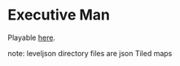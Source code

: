 # Executive Man
Playable [here](http://executive-man.com/).

note: leveljson directory files are json Tiled maps